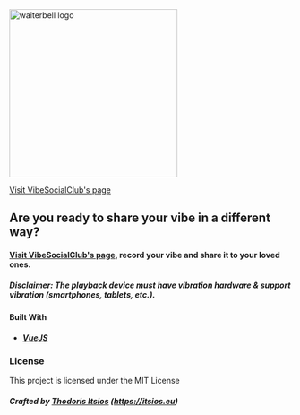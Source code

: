 <img width="300" alt="waiterbell logo" src="https://user-images.githubusercontent.com/3685481/86575635-473b2900-bf80-11ea-964a-5f9eef18d738.png">

[Visit VibeSocialClub's page](https://thodorisit.github.io/VibeSocialClub/dist/#/)

## Are you ready to share your vibe in a different way?

#### [Visit VibeSocialClub's page](https://thodorisit.github.io/VibeSocialClub/dist/#/), record your vibe and share it to your loved ones.
##### Disclaimer: The playback device must have vibration hardware & support vibration (smartphones, tablets, etc.).


#### Built With
* ##### [VueJS](https://vuejs.org/)

### License
This project is licensed under the MIT License

##### Crafted by [Thodoris Itsios](https://itsios.eu) (https://itsios.eu)
